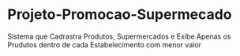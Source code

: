 # Projeto-Promocao-Supermecado
Sistema que Cadrastra Produtos, Supermercados e Exibe Apenas os Prudutos dentro de cada Estabelecimento com menor valor
